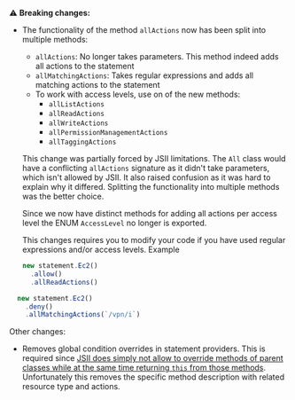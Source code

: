 :warning: **Breaking changes:**

- The functionality of the method `allActions` now has been split into multiple methods:
  - `allActions`: No longer takes parameters. This method indeed adds all actions to the statement
  - `allMatchingActions`: Takes regular expressions and adds all matching actions to the statement
  - To work with access levels, use on of the new methods:
    - `allListActions`
    - `allReadActions`
    - `allWriteActions`
    - `allPermissionManagementActions`
    - `allTaggingActions`

  This change was partially forced by JSII limitations. The `All` class would have a conflicting `allActions` signature as it didn't take parameters, which isn't allowed by JSII. It also raised confusion as it was hard to explain why it differed. Splitting the functionality into multiple methods was the better choice.

  Since we now have distinct methods for adding all actions per access level the ENUM `AccessLevel` no longer is exported.

  This changes requires you to modify your code if you have used regular expressions and/or access levels. Example

  ```typescript
  new statement.Ec2()
    .allow()
    .allReadActions()
  ```

```typescript
  new statement.Ec2()
    .deny()
    .allMatchingActions(`/vpn/i`)
  ```

Other changes:

- Removes global condition overrides in statement providers. This is required since [JSII does simply not allow to override methods of parent classes while at the same time returning `this` from those methods](https://github.com/aws/jsii/issues/1935). Unfortunately this removes the specific method description with related resource type and actions.
